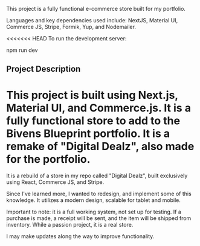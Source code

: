 This project is a fully functional e-commerce store built for my portfolio.

Languages and key dependencies used include: NextJS, Material UI, Commerce JS, Stripe, Formik, Yup, and Nodemailer.

<<<<<<< HEAD
To run the development server:

npm run dev

## Project Description

This project is built using Next.js, Material UI, and Commerce.js. It is a fully functional store to add to the Bivens Blueprint portfolio. It is a remake of "Digital Dealz", also made for the portfolio. 
=======
It is a rebuild of a store in my repo called "Digital Dealz", built exclusively using React, Commerce JS, and Stripe. 

Since I've learned more, I wanted to redesign, and implement some of this knowledge. It utilizes a modern design, scalable for tablet and mobile.

Important to note: it is a full working system, not set up for testing. If a purchase is made, a receipt will be sent, and the item will be shipped from inventory. While a passion project, it is a real store.

I may make updates along the way to improve functionality.

